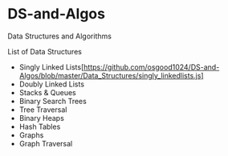 # DS-and-Algos
Data Structures and Algorithms

List of Data Structures
* Singly Linked Lists[https://github.com/osgood1024/DS-and-Algos/blob/master/Data_Structures/singly_linkedlists.js]
* Doubly Linked Lists
* Stacks & Queues
* Binary Search Trees
* Tree Traversal
* Binary Heaps
* Hash Tables 
* Graphs
* Graph Traversal


 
